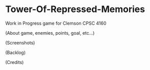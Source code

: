 # Tower-Of-Repressed-Memories
Work in Progress game for Clemson CPSC 4160

(About game, enemies, points, goal, etc...)

(Screenshots)

(Backlog)

(Credits)
